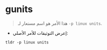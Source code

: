 # gunits

> هذا الأمر هو اسم مستعار لـ `-p linux units`.

- إعرض التوثيقات للأمر الأصلي:

`tldr -p linux units`

